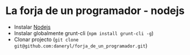 La forja de un programador - nodejs
==========================

 - Instalar [Nodejs](http://www.nodejs.org/)
 - Instalar globalmente grunt-cli (`npm install grunt-cli -g`)
 - Clonar projecto (`git clone git@github.com:daneryl/forja_de_un_programador.git`)
